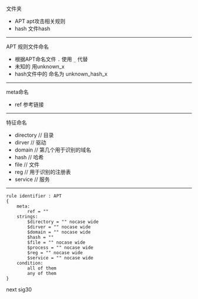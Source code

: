 文件夹

- APT apt攻击相关规则
- hash 文件hash

---

APT 规则文件命名

- 根据APT命名文件  ``.`` 使用 ``_`` 代替
- 未知的 用unknown_x
- hash文件中的 命名为 unknown_hash_x

---

meta命名

- ref 参考链接

---

特征命名

- directory // 目录 
- dirver // 驱动
- domain // 第几个用于识别的域名
- hash // 哈希
- file // 文件
- reg // 用于识别的注册表
- service // 服务

---

```
rule identifier : APT
{
    meta:
        ref = ""
    strings:
        $directory = "" nocase wide
        $dirver = "" nocase wide
        $domain = "" nocase wide
        $hash = ""
        $file = "" nocase wide
        $process = "" nocase wide
        $reg = "" nocase wide
        $service = "" nocase wide
    condition:
        all of them
        any of them
}
```

next sig30